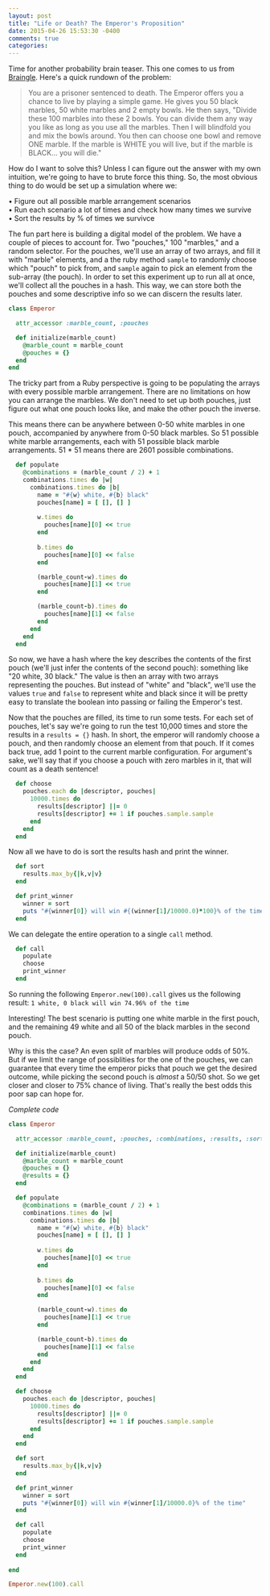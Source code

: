 ```yaml
---
layout: post
title: "Life or Death? The Emperor's Proposition"
date: 2015-04-26 15:53:30 -0400
comments: true
categories: 
---
```

Time for another probability brain teaser. This one comes to us from [Braingle](http://www.braingle.com/brainteasers/15446/life-or-death-the-emperors-proposition.html). Here's a quick rundown of the problem:

>You are a prisoner sentenced to death. The Emperor offers you a chance to live by playing a simple game. He gives you 50 black marbles, 50 white marbles and 2 empty bowls. He then says, "Divide these 100 marbles into these 2 bowls. You can divide them any way you like as long as you use all the marbles. Then I will blindfold you and mix the bowls around. You then can choose one bowl and remove ONE marble. If the marble is WHITE you will live, but if the marble is BLACK... you will die."

How do I want to solve this? Unless I can figure out the answer with my own intuition, we're going to have to brute force this thing. So, the most obvious thing to do would be set up a simulation where we:

• Figure out all possible marble arrangement scenarios<br>
• Run each scenario a lot of times and check how many times we survive<br>
• Sort the results by % of times we survivce

The fun part here is building a digital model of the problem. We have a couple of pieces to account for. Two "pouches," 100 "marbles," and a random selector. For the pouches, we'll use an array of two arrays, and fill it with "marble" elements, and a the ruby method `sample` to randomly choose which "pouch" to pick from, and `sample` again to pick an element from the sub-array (the pouch). In order to set this experiment up to run all at once, we'll collect all the pouches in a hash. This way, we can store both the pouches and some descriptive info so we can discern the results later.

```ruby
class Emperor

  attr_accessor :marble_count, :pouches

  def initialize(marble_count)
    @marble_count = marble_count
    @pouches = {}
  end
end
```

The tricky part from a Ruby perspective is going to be populating the arrays with every possible marble arrangement. There are no limitations on how you can arrange the marbles. We don't need to set up both pouches, just figure out what one pouch looks like, and make the other pouch the inverse. 

This means there can be anywhere between 0-50 white marbles in one pouch, accompanied by anywhere from 0-50 black marbles. So 51 possible white marble arrangements, each with 51 possible black marble arrangements. 51 * 51 means there are 2601 possible combinations.

```ruby
  def populate 
    @combinations = (marble_count / 2) + 1
    combinations.times do |w|
      combinations.times do |b|
        name = "#{w} white, #{b} black"
        pouches[name] = [ [], [] ]
        
        w.times do 
          pouches[name][0] << true 
        end
        
        b.times do 
          pouches[name][0] << false  
        end

        (marble_count-w).times do 
          pouches[name][1] << true 
        end

        (marble_count-b).times do 
          pouches[name][1] << false  
        end
      end
    end
  end
```
So now, we have a hash where the key describes the contents of the first pouch (we'll just infer the contents of the second pouch): something like "20 white, 30 black." The value is then an array with two arrays representing the pouches. But instead of "white" and "black", we'll use the values `true` and `false` to represent white and black since it will be pretty easy to translate the boolean into passing or failing the Emperor's test.

Now that the pouches are filled, its time to run some tests. For each set of pouches, let's say we're going to run the test 10,000 times and store the results in a `results = {}` hash. In short, the emperor will randomly choose a pouch, and then randomly choose an element from that pouch. If it comes back true, add 1 point to the current marble configuration. For argument's sake, we'll say that if you choose a pouch with zero marbles in it, that will count as a death sentence! 

```ruby
  def choose
    pouches.each do |descriptor, pouches| 
      10000.times do 
        results[descriptor] ||= 0
        results[descriptor] += 1 if pouches.sample.sample
      end
    end
  end
```
Now all we have to do is sort the results hash and print the winner. 

```ruby
  def sort
    results.max_by{|k,v|v}
  end

  def print_winner
    winner = sort
    puts "#{winner[0]} will win #{(winner[1]/10000.0)*100}% of the time"
  end
```

We can delegate the entire operation to a single `call` method.
```ruby
  def call
    populate
    choose
    print_winner   
  end 
```
So running the following `Emperor.new(100).call` gives us the following result:
`1 white, 0 black will win 74.96% of the time`

Interesting! The best scenario is putting one white marble in the first pouch, and the remaining 49 white and all 50 of the black marbles in the second pouch. 

Why is this the case? An even split of marbles will produce odds of 50%. But if we limit the range of possiblities for the one of the pouches, we can guarantee that every time the emperor picks that pouch we get the desired outcome, while picking the second pouch is <i>almost</i> a 50/50 shot. So we get closer and closer to 75% chance of living. That's really the best odds this poor sap can hope for.

<i>Complete code</i>
```ruby
class Emperor

  attr_accessor :marble_count, :pouches, :combinations, :results, :sorted_results

  def initialize(marble_count)
    @marble_count = marble_count
    @pouches = {}
    @results = {}
  end

  def populate 
    @combinations = (marble_count / 2) + 1
    combinations.times do |w|
      combinations.times do |b|
        name = "#{w} white, #{b} black"
        pouches[name] = [ [], [] ]
        
        w.times do 
          pouches[name][0] << true 
        end
        
        b.times do 
          pouches[name][0] << false  
        end

        (marble_count-w).times do 
          pouches[name][1] << true 
        end

        (marble_count-b).times do 
          pouches[name][1] << false  
        end
      end
    end
  end

  def choose
    pouches.each do |descriptor, pouches| 
      10000.times do 
        results[descriptor] ||= 0
        results[descriptor] += 1 if pouches.sample.sample
      end
    end
  end

  def sort
    results.max_by{|k,v|v}
  end

  def print_winner
    winner = sort
    puts "#{winner[0]} will win #{winner[1]/10000.0}% of the time"
  end

  def call
    populate
    choose
    print_winner   
  end
  
end

Emperor.new(100).call
```